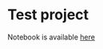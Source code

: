 # Test project

Notebook is available [here](https://github.com/data-science-USC/test/blob/master/notebooks/module1.ipynb)
